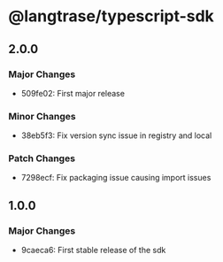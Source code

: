 # @langtrase/typescript-sdk

## 2.0.0

### Major Changes

- 509fe02: First major release

### Minor Changes

- 38eb5f3: Fix version sync issue in registry and local

### Patch Changes

- 7298ecf: Fix packaging issue causing import issues

## 1.0.0

### Major Changes

- 9caeca6: First stable release of the sdk
